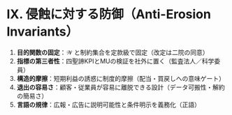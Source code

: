 # Ⅸ. 侵蝕に対する防御（Anti-Erosion Invariants）

1. **目的関数の固定**：$\mathcal{W}$ と制約集合を定款級で固定（改定は二院の同意）
2. **指標の第三者性**：四聖諦KPIとMUの検証を社外に置く（監査法人／科学委員）
3. **構造的摩擦**：短期利益の誘惑に制度的摩擦（配当・買戻しへの意味ゲート）
4. **退出の容易さ**：顧客・従業員が容易に離脱できる設計（データ可搬性・解約の簡易さ）
5. **言語の規律**：広報・広告に説明可能性と条件明示を義務化（正語）